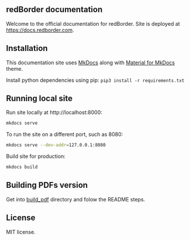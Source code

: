 ## redBorder documentation

Welcome to the official documentation for redBorder. Site is deployed at https://docs.redborder.com.

## Installation

This documentation site uses [MkDocs](https://www.mkdocs.org/) along with [Material for MkDocs](https://squidfunk.github.io/mkdocs-material/) theme.

Install python dependencies using pip:
```pip3 install -r requirements.txt```

## Running local site

Run site locally at http://localhost:8000:
```bash
mkdocs serve
```

To run the site on a different port, such as 8080:
```bash
mkdocs serve --dev-addr=127.0.0.1:8080
```

Build site for production:
```bash
mkdocs build
```

## Building PDFs version

Get into [build_pdf](https://github.com/redBorder/redborder-documentation/tree/quick_fixes/build_pdf) directory and folow the README steps.
## License

MIT license.